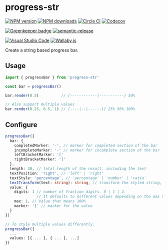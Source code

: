 # progress-str

[![NPM version][npm-image]][npm-url]
[![NPM downloads][downloads-image]][downloads-url]
[![Circle CI][circleci-image]][circleci-url]
[![Codecov][codecov-image]][codecov-url]

[![Greenkeeper badge][green-keeper-image]][green-keeper-url]
[![semantic-release][semantic-release-image]][semantic-release-url]

[![Visual Studio Code][vscode-image]][vscode-url]
[![Wallaby.js][wallaby-image]][wallaby-url]

Create a string based progress bar.

## Usage

```ts
import { progressBar } from 'progress-str'

const bar = progressBar()

bar.render(0.5)          // [------------|-----------] 50%

// Also support multiple values
bar.render(0.25, 0.5, 1) // [----|--|------|] 25% 50% 100%
```

## Configure

```ts
progressBar({
  bar: {
    completedMarker: '-', // marker for completed section of the bar
    incompleteMarker: '-' // marker for incomplete section of the bar
    leftBracketMarker: '['
    rightBracketMarker: ']'
  },
  length: 30, // total length of the result, including the text
  textPosition: 'right', // 'left' | 'right'
  textStyle: 'percentage', // 'percentage' | 'number' | 'ratio'
  textTransform(text: string): string, // transform the styled string, can use this to color the text
  value: {
    digits: 1 // number of fraction digits. 0 | 1 | 2.
              // It defaults to different values depending on the max value.
    max: 1, // Value that means 100%
    marker: '|' // marker for the value
  }
})

// To style multiple values differently.
progressBar({
  ...
  values: [{ ... }, { ... }, ...]
})
```

[circleci-image]: https://circleci.com/gh/unional/progress-str/tree/master.svg?style=shield
[circleci-url]: https://circleci.com/gh/unional/progress-str/tree/master
[codecov-image]: https://codecov.io/gh/unional/progress-str/branch/master/graph/badge.svg
[codecov-url]: https://codecov.io/gh/unional/progress-str
[downloads-image]: https://img.shields.io/npm/dm/progress-str.svg?style=flat
[downloads-url]: https://npmjs.org/package/progress-str
[green-keeper-image]:https://badges.greenkeeper.io/unional/progress-str.svg
[green-keeper-url]:https://greenkeeper.io/
[npm-image]: https://img.shields.io/npm/v/progress-str.svg?style=flat
[npm-url]: https://npmjs.org/package/progress-str
[semantic-release-image]:https://img.shields.io/badge/%20%20%F0%9F%93%A6%F0%9F%9A%80-semantic--release-e10079.svg
[semantic-release-url]:https://github.com/semantic-release/semantic-release
[vscode-image]: https://img.shields.io/badge/vscode-ready-green.svg
[vscode-url]: https://code.visualstudio.com/
[wallaby-image]: https://img.shields.io/badge/wallaby.js-configured-green.svg
[wallaby-url]: https://wallabyjs.com
